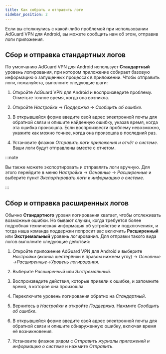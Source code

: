 ```yaml
---
title: Как собрать и отправить логи
sidebar_position: 2
---
```


Если вы столкнулись с какой-либо проблемой при использовании AdGuard VPN для Android, вы можете сообщить нам об этом, отправив логи приложения.

## Сбор и отправка стандартных логов

По умолчанию AdGuard VPN для Android использует **Стандартный** уровень логирования, при котором приложение собирает базовую информацию о запущенных процессах в приложении. Чтобы отправить логи, пожалуйста, выполните следующие шаги:

1. Откройте AdGuard VPN для Android и воспроизведите проблему. Отметьте точное время, когда она возникла.

1. Откройте *Настройки* → *Поддержка* → *Сообщить об ошибке*.

1. В открывшейся форме введите свой адрес электронной почты для обратной связи и опишите найденную ошибку, указав время, когда эта ошибка произошла. Если воспроизвести проблему невозможно, укажите как можно точнее, когда она произошла в последний раз.

1. Установите флажок *Отправить логи приложения и отчёт о системе*. Ваши логи будут отправлены вместе с отчетом.

:::note

Вы также можете экспортировать и отправлять логи вручную. Для этого перейдите в меню *Настройки* → *Основные* → *Расширенные* и выберите пункт *Экспортировать логи и информацию о системе*.

:::

## Сбор и отправка расширенных логов

Обычно **Стандартного** уровня логирования хватает, чтобы отслеживать возможные ошибки. Но бывают случаи, когда требуется более подробная техническая информация об устройстве и подключениях, и тогда наша команда поддержки попросит вас включить **Расширенный** или **Экстремальный** уровень логирования. Для отправки такого вида логов выполните следующие действия:

1. Откройте приложение AdGuard VPN для Android и выберите *Настройки* (иконка шестерёнки в правом нижнем углу) → *Основные* →*Расширенные*→*Уровень логирования*.

1. Выберите *Расширенный* или *Экстремальный*.

1. Воспроизведите действия, которые привели к ошибке, и запомните время, в которое она произошла.

1. Переключите уровень логирования обратно на *Стандартный*.

1. Вернитесь в *Настройки* и откройте *Поддержка*. Нажмите *Сообщить об ошибке*.

1. В открывшейся форме введите свой адрес электронной почты для обратной связи и опишите обнаруженную ошибку, включая время её возникновения.

1. Установите флажок рядом с *Отправить журналы приложений и информацию о системе* и нажмите *Отправить*.
